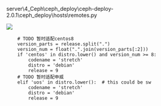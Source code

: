server\4_Ceph\ceph_deploy\ceph-deploy-2.0.1\ceph_deploy\hosts\remotes.py

![](https://gitee.com/hxc8/images6/raw/master/img/202407182353402.jpg)

```
    # TODO 暂时适配centos8
    version_parts = release.split(".")
    version_num = float(".".join(version_parts[:2]))
    if 'centos' in distro.lower() and version_num >= 8:
        codename = 'stretch'
        distro = 'debian'
        release = 9
    # TODO 暂时适配申威
    elif 'uos' in distro.lower():  # this could be sw
        codename = 'stretch'
        distro = 'debian'
        release = 9
```